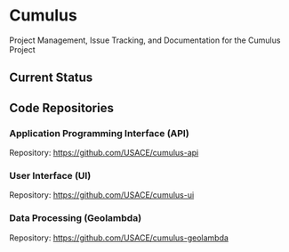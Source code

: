 # Cumulus

Project Management, Issue Tracking, and Documentation for the Cumulus Project

## Current Status

## Code Repositories

### Application Programming Interface (API)

Repository: https://github.com/USACE/cumulus-api

### User Interface (UI)

Repository: https://github.com/USACE/cumulus-ui

### Data Processing (Geolambda)

Repository: https://github.com/USACE/cumulus-geolambda
